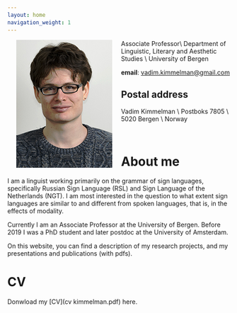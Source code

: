 ```yaml
---
layout: home
navigation_weight: 1
---
```


<img style="float:left;" src="img/pasfoto.jpeg" hspace="20">

Associate Professor\\
Department of Linguistic, Literary and Aesthetic Studies \\
University of Bergen 

**email**: <vadim.kimmelman@gmail.com>

## Postal address

Vadim Kimmelman \\
Postboks 7805 \\
5020 Bergen \\
Norway

<br>

# About me 

I am a linguist working primarily on the grammar of sign languages, specifically Russian Sign Language (RSL) and Sign Language of the Netherlands (NGT). I am most interested in the question to what extent sign languages are similar to and different from spoken languages, that is, in the effects of modality. 

Currently I am an Associate Professor at the University of Bergen. Before 2019 I was a PhD student and later postdoc at the University of Amsterdam. 

On this website, you can find a description of my research projects, and my presentations and publications (with pdfs).


# CV

Donwload my [CV](cv kimmelman.pdf) here. 
